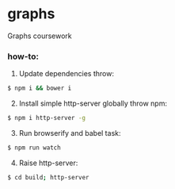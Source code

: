 # graphs
Graphs coursework

### how-to:
1. Update dependencies throw:
```bash
$ npm i && bower i
```
2. Install simple http-server globally throw npm:
```bash
$ npm i http-server -g
```
3. Run browserify and babel task:
```bash
$ npm run watch
```
4. Raise http-server:
```bash
$ cd build; http-server
```
